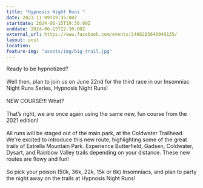 ```yaml
---
title: "Hypnosis Night Runs "
date: 2023-11-09T19:35:00Z
startdate: 2024-06-15T19:30:00Z
enddate: 2024-06-15T22:30:00Z
external_url: https://www.facebook.com/events/2408285646049135/
layout: post
location: 
feature-img: "assets/img/big-trail.jpg"
---
```


Ready to be hypnotized? <br>
  <br>
  Well then, plan to join us on June 22nd for the third race in our Insomniac Night Runs Series, Hypnosis Night Runs! <br>
  <br>
  NEW COURSE!!! What? <br>
  <br>
  That’s right, we are once again using the same new, fun course from the 2021 edition! <br>
  <br>
  All runs will be staged out of the main park, at the Coldwater Trailhead. We're excited to introduce this new route, highlighting some of the great trails of Estrella Mountain Park. Experience Butterfield, Gadsen, Coldwater, Dysart, and Rainbow Valley trails depending on your distance. These new routes are flowy and fun! <br>
  <br>
  So pick your poison (50k, 36k, 22k, 15k or 6k) Insomniacs, and plan to party the night away on the trails at Hypnosis Night Runs!<br>
  <br>
  
